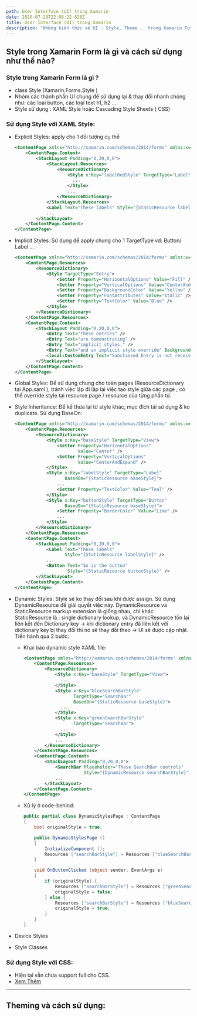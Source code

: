 ```yaml
---
path: User Interface (UI) trong Xamarin
date: 2020-07-28T22:08:22.628Z
title: User Interface (UI) trong Xamarin
description: "Những kiến thức về UI : Style, Theme .. trong Xamarin Form"
---
```

## Style trong Xamarin Form là gì và cách sử dụng như thế nào?

### Style trong Xamarin Form là gì ?

* class Style (Xamarin.Forms.Style ) 
* Nhóm các thành phần UI chung để sử dụng lại & thay đổi nhanh chóng như: các loại button, các loại text h1, h2 ...
* Style sử dụng : XAML Style hoặc Cascading Style Sheets ( CSS)

### Sử dụng Style với XAML Style:

* Explicit Styles: apply cho 1 đối tượng cụ thể

  ```xml
  <ContentPage xmlns="http://xamarin.com/schemas/2014/forms" xmlns:x="http://schemas.microsoft.com/winfx/2009/xaml" x:Class="Styles.ExplicitStylesPage" Title="Explicit" IconImageSource="xaml.png">
      <ContentPage.Content>
          <StackLayout Padding="0,20,0,0">
              <StackLayout.Resources>
                  <ResourceDictionary>
                      <Style x:Key="labelRedStyle" TargetType="Label">
                        ...
                      </Style>
                      ...
                  </ResourceDictionary>
              </StackLayout.Resources>
              <Label Text="These labels" Style="{StaticResource labelRedStyle}" />
              ...
          </StackLayout>
      </ContentPage.Content>
  </ContentPage>
  ```
* Implicit Styles: Sử dụng để apply chung cho 1 TargetType vd: Button/ Label ...

  ```xml
  <ContentPage xmlns="http://xamarin.com/schemas/2014/forms" xmlns:x="http://schemas.microsoft.com/winfx/2009/xaml" xmlns:local="clr-namespace:Styles;assembly=Styles" x:Class="Styles.ImplicitStylesPage" Title="Implicit" IconImageSource="xaml.png">
      <ContentPage.Resources>
          <ResourceDictionary>
              <Style TargetType="Entry">
                  <Setter Property="HorizontalOptions" Value="Fill" />
                  <Setter Property="VerticalOptions" Value="CenterAndExpand" />
                  <Setter Property="BackgroundColor" Value="Yellow" />
                  <Setter Property="FontAttributes" Value="Italic" />
                  <Setter Property="TextColor" Value="Blue" />
              </Style>
          </ResourceDictionary>
      </ContentPage.Resources>
      <ContentPage.Content>
          <StackLayout Padding="0,20,0,0">
              <Entry Text="These entries" />
              <Entry Text="are demonstrating" />
              <Entry Text="implicit styles," />
              <Entry Text="and an implicit style override" BackgroundColor="Lime" TextColor="Red" />
              <local:CustomEntry Text="Subclassed Entry is not receiving the style" />
          </StackLayout>
      </ContentPage.Content>
  </ContentPage>
  ```
* Global Styles: Để sử dụng chung cho toàn pages (ResourceDictionary tại App.xaml ), tránh việc lặp đi lặp lại việc tạo style giữa các page , có thể override style tại resource page / resource của từng phần tử.
* Style Inheritance: Để kế thừa lại từ style khác, mục đích tái sử dụng & ko duplicate. Sử dụng BaseOn:

  ```xml
  <ContentPage xmlns="http://xamarin.com/schemas/2014/forms" xmlns:x="http://schemas.microsoft.com/winfx/2009/xaml" x:Class="Styles.StyleInheritancePage" Title="Inheritance" IconImageSource="xaml.png">
      <ContentPage.Resources>
          <ResourceDictionary>
              <Style x:Key="baseStyle" TargetType="View">
                  <Setter Property="HorizontalOptions"
                          Value="Center" />
                  <Setter Property="VerticalOptions"
                          Value="CenterAndExpand" />
              </Style>
              <Style x:Key="labelStyle" TargetType="Label"
                     BasedOn="{StaticResource baseStyle}">
                  ...
                  <Setter Property="TextColor" Value="Teal" />
              </Style>
              <Style x:Key="buttonStyle" TargetType="Button"
                     BasedOn="{StaticResource baseStyle}">
                  <Setter Property="BorderColor" Value="Lime" />
                  ...
              </Style>
          </ResourceDictionary>
      </ContentPage.Resources>
      <ContentPage.Content>
          <StackLayout Padding="0,20,0,0">
              <Label Text="These labels"
                     Style="{StaticResource labelStyle}" />
              ...
              <Button Text="So is the button"
                      Style="{StaticResource buttonStyle}" />
          </StackLayout>
      </ContentPage.Content>
  </ContentPage>
  ```
* Dynamic Styles: Style sẽ ko thay đổi sau khi được assign. Sử dụng DynamicResource để giải quyết việc này. DynamicResource va StaticResource markup extension là giống nhau, chỉ khác StaticResource là : single dictionary lookup, và DynamicResource tồn lại liên kết đến Dictionary key -> khi dictionary entry đã liên kết với dictionary key bị thay đổi thì nó sẽ thay đổi theo -> UI sẽ được cập nhật. Tiến hành qua 2 bước:

  * Khai báo dynamic style XAML file:

    ```xml
    <ContentPage xmlns="http://xamarin.com/schemas/2014/forms" xmlns:x="http://schemas.microsoft.com/winfx/2009/xaml" x:Class="Styles.DynamicStylesPage" Title="Dynamic" IconImageSource="xaml.png">
        <ContentPage.Resources>
            <ResourceDictionary>
                <Style x:Key="baseStyle" TargetType="View">
                  ...
                </Style>
                <Style x:Key="blueSearchBarStyle"
                       TargetType="SearchBar"
                       BasedOn="{StaticResource baseStyle}">
                  ...
                </Style>
                <Style x:Key="greenSearchBarStyle"
                       TargetType="SearchBar">
                  ...
                </Style>
                ...
            </ResourceDictionary>
        </ContentPage.Resources>
        <ContentPage.Content>
            <StackLayout Padding="0,20,0,0">
                <SearchBar Placeholder="These SearchBar controls"
                           Style="{DynamicResource searchBarStyle}" />
                ...
            </StackLayout>
        </ContentPage.Content>
    </ContentPage>
    ```
  * Xử lý ở code-behind: 

    ```csharp
    public partial class DynamicStylesPage : ContentPage
    {
        bool originalStyle = true;

        public DynamicStylesPage ()
        {
            InitializeComponent ();
            Resources ["searchBarStyle"] = Resources ["blueSearchBarStyle"];
        }

        void OnButtonClicked (object sender, EventArgs e)
        {
            if (originalStyle) {
                Resources ["searchBarStyle"] = Resources ["greenSearchBarStyle"];
                originalStyle = false;
            } else {
                Resources ["searchBarStyle"] = Resources ["blueSearchBarStyle"];
                originalStyle = true;
            }
        }
    }
    ```
* Device Styles
* Style Classes

### Sử dụng Style với CSS:

* Hiện tại vẫn chưa support full cho CSS. 
* [Xem Thêm](https://docs.microsoft.com/en-us/xamarin/xamarin-forms/user-interface/styles/css/)

- - -

## Theming và cách sử dụng: